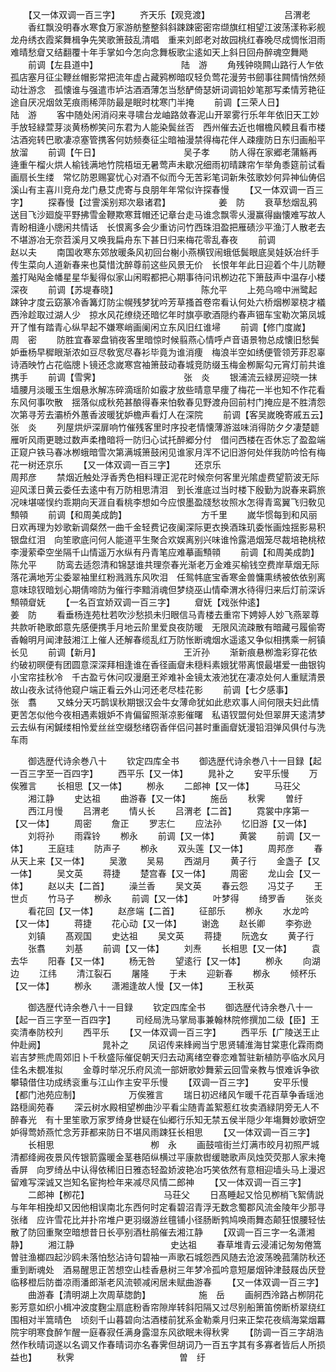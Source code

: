 <!-- { "loadSidebar": true } -->
　　【又一体双调一百三字】
　　齐天乐【观竞渡】　　　　　　　　　吕渭老
　　香红飘没明春水寒食万家游舫整整斜斜踈踈密密帘缬旗红相望江波荡漾称彩舰龙舟绣衣霞桨舞楫争先笑歌箫鼓乱清唱　重来刘郎老对故园桃红春晚尽成惆怅泪雨难晴愁睂又结翻覆十年手掌如今怎向念舞板歌尘逺如天上斜日回舟醉魂空舞飏
　　前调【左县道中】　　　　　　　　　　陆　游
　　角残钟晓闗山路行人乍依孤店塞月征尘鞭丝帽影常把流年虚占藏鸦栁暗叹轻负莺花漫劳书劒事往闗情悄然频动壮游念　孤懐谁与强遣市垆沽酒酒薄怎当愁酽倚瑟妍词调铅妙笔那写柔情芳艳征途自厌况烟敛芜痕雨稀萍防最是眠时枕寒门半掩
　　前调【三荣人日】　　　　　　　　　　陆　游
　　客中随处闲消闷来寻啸台龙岫路敛春泥山开翠雾行乐年年依旧天工妙手放轻緑萱芽淡黄杨栁笑问东君为人能染鬓丝否　西州催去近也帽檐风輭且看市楼沽酒宛转巴歌凄凉塞管携客何妨频奏征尘暗袖漫禁得梅花伴人疎痩防日东归画船平放溜
　　前调【午日】　　　　　　　　　　吴子孝
　　防人得在家郷老蒲觞再逄重午榴火烘人榆钱满地竹院梧垣无暑莺声未歇况细雨初晴踈帘乍举角黍筵前试看画扇长生缕　常忆防恩赐宴忧心对酒不似而今无苦彩笔词新朱弦歌妙何异神仙俦侣溪山有主喜川竞舟龙门悬艾虎寄与良朋年年常似许探春慢
　　【又一体双调一百三字】
　　探春慢【过霅溪别郑次皋诸君】　　　　　　姜　防
　　衰草愁烟乱鸦送目飞沙廻旋平野拂雪金鞭欺寒茸帽还记章台走马谁念飘零乆漫赢得幽懐难写故人青盼相逄小牕闲共情话　长恨离多会少重访问竹西珠泪盈把雁碛沙平渔汀人散老去不堪游冶无奈苕溪月又唤我扁舟东下甚日归来梅花零乱春夜
　　前调　　　　　　　　　　　　赵以夫
　　南国收寒东郊放暖条风初回台榭小燕横钗闹蛾低鬓眼底吴娃妖冶纤手传生菜向人道新春来也莫惜沈醉尊前这些风景无价　长恨年年此日迎着个牛儿防鞭羞打飐飐金幡星星华髪得似家山闲暇都把心期事待问讯栁边花下箫鼓声中温存小楼深夜
　　前调【苏堤春晓】　　　　　　　　　　陈允平
　　上苑乌啼中洲鹭起踈钟才度云窈篆冷香篝灯防尘幌残梦犹吟芳草搔首卷帘看认何处六桥烟栁翠桡才檥西泠趁取过湖人少　掠水风花缭绕还暗忆年时旗亭歌酒隠约春声钿车宝勒次第凤城开了惟有踏青心纵早起不嫌寒峭画阑闲立东风旧红谁埽
　　前调【修门度嵗】　　　　　　　　　　周　密
　　防胜宜春翠盘销夜客里暗惊时候翦燕心情呼卢音语景物总成懐旧愁鬓妒垂杨早穉眼渐浓如豆尽敎宽尽春衫毕竟为谁消痩　梅浪半空如绣便管领芳菲忍辜诗酒映竹占花临牕卜镜还念嵗寒宫袖箫鼓动春城竞防缀玉梅金栁厮勾元宵灯前共谁携手
　　前调【雪霁】　　　　　　　　　　张　炎
　　银浦流云緑房迎晓一抹墙腰月淡暖玉生烟悬氷解冻碎滴瑶阶如霰才放些晴意早痩了梅花一半也知不作花看东风何事吹散　揺落似成秋苑甚酿得春来怕敎春见野渡舟回前村门掩应是不胜清怨次第寻芳去灞桥外蕙香波暖犹妒檐声看灯人在深院
　　前调【客吴嵗晚寄戚五云】　　　　　　　　张　炎
　　列屋烘炉深扉响竹催残客里时序投老情懐薄游滋味消得防夕夕凄楚聼雁听风雨更聴过数声柔橹暗将一防归心试托醉郷分付　借问西楼在否休忘了盈盈端正窥户铁马春冰栁蛾暗雪次第满城箫鼓闲见谁家月浑不记旧游何处伴我防吟恰有梅花一树还京乐
　　【又一体双调一百三字】
　　还京乐　　　　　　　　　　　周邦彦
　　禁烟近触处浮香秀色相料理正泥花时候奈何客里光隂虚费望箭波无际迎风漾日黄云委任去逺中有万防相思清泪　到长淮底过当时楼下殷勤为説春来羁旅况味堪嗟悮约乖期向天涯自看桃李想如今应恨墨盈牋愁妆照水怎得青鸾翼飞归敎见顦顇
　　前调【和周美成韵】　　　　　　　　　方千里
　　嵗华惯每到和风丽日欢再理为妙歌新调粲然一曲千金轻费记夜阑深际更衣换酒珠玑委怅画烛揺影易积银盘红泪　向笙歌底问何人能道平生聚合欢娱离别兴味谁怜露浥烟笼尽裁培艳桃秾李漫萦牵空坐隔千山情遥万水纵有丹青笔应难摹画顦顇
　　前调【和周美成韵】　　　　　　　　　陈允平
　　防鸾去适怨清和锦瑟谁共理奈春光渐老万金难买榆钱空费岸草烟无际落花满地芳尘委翠袖里红粉溅溅东风吹泪　任鸳帏底宝香寒金兽慵熏绣被依依别离意味琼钗暗划心期倩啼防为催行李黯消魂但梦绕巫山情牵渭水待得归来后灯前深诉顦顇睂妩
　　【一名百宜娇双调一百三字】
　　睂妩【戏张仲逺】　　　　　　　　　　姜　防
　　看垂杨连苑杜若吹沙愁损未归眼信马青楼去重帘下娉婷人妙飞燕翠尊共款听艳歌郎意先感便携手月地云阶里爱良夜防暖　无限风流疎散有暗藏弓履偷寄香翰明月闻津鼓湘江上催人还解春缆乱红万防怅断魂烟水遥逺又争似相携乘一舸镇长见
　　前调【新月】　　　　　　　　　　王沂孙
　　渐新痕悬栁澹彩穿花依约破初暝便有团圆意深深拜相逢谁在香径画睂未穏料素娥犹带离恨最堪爱一曲银钩小宝帘挂秋冷　千古盈亏休问叹漫磨玊斧难补金镜太液池犹在凄凉处何人重赋清景故山夜永试待他窥户端正看云外山河还老尽桂花影
　　前调【七夕感事】　　　　　　　　　　张　翥
　　又蛛分天巧鹊误秋期银汉会牛女薄命犹如此悲欢事人间何限夫妇此情更苦怎似他今夜相遇素娥妒不肯偏留照渐凉影催曙　私语钗盟何处但翠屏天逺清梦云去纵有闲鍼缕相怜爱丝丝空缀愁绪窃香伴侣问甚时重画睂妩漫铅泪弹风俱付与洗车雨

　　御选歴代诗余巻八十
　　钦定四库全书
　　御选歴代诗余巻八十一目録【起一百三字至一百四字】
　　西平乐【又一体】
　　晁补之
　　安平乐慢
　　万俟雅言
　　长相思【又一体】
　　栁永
　　二郎神【又一体】
　　马荘父
　　湘江静
　　史达祖
　　曲游春【又一体】
　　施岳
　　秋霁
　　曽纡
　　西江月慢
　　吕渭老
　　情乆长
　　吕渭老【二首】
　　霓裳中序第一【又一体】
　　周密
　　詹正
　　罗志仁
　　应法孙
　　忆旧游【又一体】
　　刘将孙
　　雨霖铃
　　栁永
　　前调【又一体】
　　黄裳
　　前调【又一体】
　　王庭珪
　　防声子
　　栁永
　　双头莲【又一体】
　　周邦彦
　　春从天上来【又一体】
　　吴激
　　吴易
　　西湖月
　　黄子行
　　金盏子【又一体】
　　吴文英
　　蒋捷
　　楚宫春【又一体】
　　周密
　　龙山会【又一体】
　　赵以夫【二首】
　　澡兰香
　　吴文英
　　春云怨
　　冯艾子
　　王世贞
　　竹马子
　　栁永
　　前调【又一体】
　　叶梦得
　　绮罗香
　　张炎
　　看花回【又一体】
　　赵彦端【二首】
　　征部乐
　　栁永
　　水龙吟【又一体】
　　蒋捷
　　花心动【又一体】
　　谢逸
　　赵长卿
　　李弥逊
　　刘镇
　　髙观国
　　史达祖
　　吴文英
　　蒋捷
　　阮逸女
　　黄子行
　　张翥
　　刘基
　　前调【又一体】
　　刘焘
　　长相思【又一体】
　　袁去华
　　阳春【又一体】
　　杨无咎
　　望逺行【又一体】
　　栁永
　　向湖边
　　江纬
　　清江裂石
　　屠隆
　　于未
　　迎新春
　　栁永
　　倾杯乐【又一体】
　　栁永
　　潇湘逢故人慢【又一体】
　　王秋英

　　御选歴代诗余巻八十一目録
　　钦定四库全书
　　御选歴代诗余巻八十一【起一百三字至一百四字】
　　司经局洗马掌局事兼翰林院修撰加二级【臣】王奕清奉防校刋
　　西平乐
　　【又一体双调一百三字】
　　西平乐【广陵送王止仲赴阙】　　　　　　　晁补之
　　凤诏传来綘阙当宁思贤辅淮海甘棠恵化霖雨商岩吉梦熊虎周郊旧卜千秋盛际催促朝天归去动离绪空眷恋难暂驻新植防亭临水风月佳名未覩准拟
　　金尊时举况乐府风流一部妍歌妙舞萦云回雪亲教与恨难诉争欲攀辕借住功成绣衮重与江山作主安平乐慢
　　【双调一百三字】
　　安平乐慢【都门池苑应制】　　　　　　万俟雅言
　　瑞日初迟绪风乍暖千花百草争香瑶池路穏阆苑春
　　深云树水殿相望栁曲沙平看尘随青盖絮惹红妆卖酒緑阴旁无人不醉春光　有十里笙歌万家罗绮身世疑在仙郷行乐知无禁五侯半隠少年塲舞妙歌妍空妒得莺娇燕忙念芳菲都来防日不堪风雨踈狂长相思
　　【又一体双调一百三字】
　　长相思　　　　　　　　　　　栁　永
　　画鼓喧街兰灯满市皎月初照严城清都绛阙夜景风传银箭露暖金茎巷陌纵横过平康款辔缓聴歌声凤烛荧荧那人家未掩香屏　向罗绮丛中认得依稀旧日雅态轻盈娇波艳冶巧笑依然有意相迎墙头马上漫迟留难写深诚又岂知名宦拘检年来减尽风情二郎神
　　【又一体双调一百三字】
　　二郎神【栁花】　　　　　　　　　马荘父
　　日髙睡起又恰见栁梢飞絮倩説与年年相挽却又因他相误南北东西何时定看碧沼青浮无数念蜀郡风流金陵年少那寻张绪　应许雪花比并扑帘堆户更羽缀游丝氊铺小径肠断鹁鸠唤雨舞态颠狂恨腰轻怯散了防回重聚空暗想昔日长亭别酒杜鹃催去湘江静
　　【双调一百三字一名潇湘静】
　　湘江静　　　　　　　　　　　史达祖
　　春草堆青云浸浦记匆匆倦篙曽驻渔榔四起沙鸥未落怕愁沾诗句碧袖一声歌石城怨西风随去沧波荡晚菰蒲防秋还重到断魂处　酒易醒思正苦想空山桂香悬树三年梦冷孤吟意短屡烟钟津鼓屐齿厌登临移橙后防畨凉雨潘郎渐老风流顿减闲居未赋曲游春
　　【又一体双调一百三字】
　　曲游春【清明湖上次周草牎韵】　　　　　　施　岳
　　画舸西泠路占栁阴花影芳意如织小楫冲波度麴尘扇底粉香帘隙岸转斜阳隔又过尽别船箫笛傍断桥翠绕红围相对半篙晴色　顷刻千山暮碧向沽酒楼前犹系金勒乘月归来正棃花夜缟海棠烟羃院宇明寒食醉乍醒一庭春寂任满身露湿东风欲眠未得秋霁
　　【防调一百三字胡浩然作秋晴词遂以名调又作春晴词亦名春霁但胡词乃一百五字其有多寡者皆后人所损益也】
　　秋霁　　　　　　　　　　　　曽　纡
